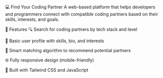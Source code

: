💻 Find Your Coding Partner
A web-based platform that helps developers and programmers connect with compatible coding partners based on their skills, interests, and goals.

🚀 Features
🔍 Search for coding partners by tech stack and level

💬 Basic user profile with skills, bio, and interests

🤝 Smart matching algorithm to recommend potential partners

🌐 Fully responsive design (mobile-friendly)

🎨 Built with Tailwind CSS and JavaScript
